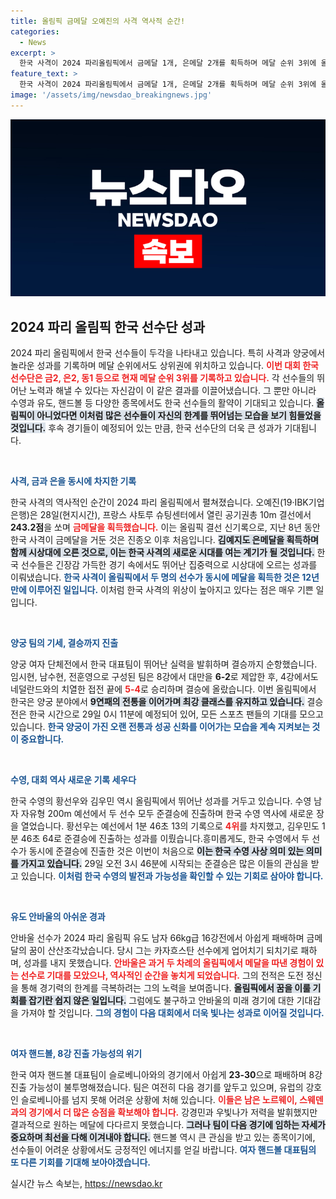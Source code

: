 ```yaml
---
title: 올림픽 금메달 오예진의 사격 역사적 순간!
categories:
  - News
excerpt: >
  한국 사격이 2024 파리올림픽에서 금메달 1개, 은메달 2개를 획득하며 메달 순위 3위에 올라! 오예진과 김예지의 환상적인 활약을 통해 한국 사격의 역사적인 순간이 다시 쓰였다. 클릭해 자세한 소식을 확인하세요!
feature_text: >
  한국 사격이 2024 파리올림픽에서 금메달 1개, 은메달 2개를 획득하며 메달 순위 3위에 올라! 오예진과 김예지의 환상적인 활약을 통해 한국 사격의 역사적인 순간이 다시 쓰였다. 클릭해 자세한 소식을 확인하세요!
image: '/assets/img/newsdao_breakingnews.jpg'
---
```


<p><img src="/assets/img/newsdao_breakingnews.jpg" alt="implanttips 속보" /></p>

<h2 data-ke-size="size26">2024 파리 올림픽 한국 선수단 성과</h2>

<p data-ke-size="size16">2024 파리 올림픽에서 한국 선수들이 두각을 나타내고 있습니다. 특히 사격과 양궁에서 놀라운 성과를 기록하며 메달 순위에서도 상위권에 위치하고 있습니다. <b><span style="color: #ee2323;">이번 대회 한국 선수단은 금2, 은2, 동1 등으로 현재 메달 순위 3위를 기록하고 있습니다.</span></b> 각 선수들의 뛰어난 노력과 해낼 수 있다는 자신감이 이 같은 결과를 이끌어냈습니다. 그 뿐만 아니라 수영과 유도, 핸드볼 등 다양한 종목에서도 한국 선수들의 활약이 기대되고 있습니다. <b><span style="background-color: #21538527;">올림픽이 아니었다면 이처럼 많은 선수들이 자신의 한계를 뛰어넘는 모습을 보기 힘들었을 것입니다.</span></b> 후속 경기들이 예정되어 있는 만큼, 한국 선수단의 더욱 큰 성과가 기대됩니다.</p>

<p data-ke-size="size16">&nbsp;</p>

<p><b><span style="color: #1a5490;">사격, 금과 은을 동시에 차지한 기록</span></b></p>

<p data-ke-size="size16">한국 사격의 역사적인 순간이 2024 파리 올림픽에서 펼쳐졌습니다. 오예진(19·IBK기업은행)은 28일(현지시간), 프랑스 샤토루 슈팅센터에서 열린 공기권총 10m 결선에서 <b>243.2점</b>을 쏘며 <b><span style="color: #ee2323;">금메달을 획득했습니다.</span></b> 이는 올림픽 결선 신기록으로, 지난 8년 동안 한국 사격이 금메달을 거둔 것은 진종오 이후 처음입니다. <b><span style="background-color: #21538527;">김예지도 은메달을 획득하며 함께 시상대에 오른 것으로, 이는 한국 사격의 새로운 시대를 여는 계기가 될 것입니다.</span></b> 한국 선수들은 긴장감 가득한 경기 속에서도 뛰어난 집중력으로 시상대에 오르는 성과를 이뤄냈습니다. <b><span style="color: #1a5490;">한국 사격이 올림픽에서 두 명의 선수가 동시에 메달을 획득한 것은 12년 만에 이루어진 일입니다.</span></b> 이처럼 한국 사격의 위상이 높아지고 있다는 점은 매우 기쁜 일입니다.</p>

<p data-ke-size="size16">&nbsp;</p>

<p><b><span style="color: #1a5490;">양궁 팀의 기세, 결승까지 진출</span></b></p>

<p data-ke-size="size16">양궁 여자 단체전에서 한국 대표팀이 뛰어난 실력을 발휘하며 결승까지 순항했습니다. 임시현, 남수현, 전훈영으로 구성된 팀은 8강에서 대만을 <b>6-2</b>로 제압한 후, 4강에서도 네덜란드와의 치열한 접전 끝에 <b><span style="color: #ee2323;">5-4</span></b>로 승리하며 결승에 올랐습니다. 이번 올림픽에서 한국은 양궁 분야에서 <b><span style="background-color: #21538527;">9연패의 전통을 이어가며 최강 클래스를 유지하고 있습니다.</span></b> 결승전은 한국 시간으로 29일 0시 11분에 예정되어 있어, 모든 스포츠 팬들의 기대를 모으고 있습니다. <b><span style="color: #1a5490;">한국 양궁이 가진 오랜 전통과 성공 신화를 이어가는 모습을 계속 지켜보는 것이 중요합니다.</span></b></p>

<p data-ke-size="size16">&nbsp;</p>

<p><b><span style="color: #1a5490;">수영, 대회 역사 새로운 기록 세우다</span></b></p>

<p data-ke-size="size16">한국 수영의 황선우와 김우민 역시 올림픽에서 뛰어난 성과를 거두고 있습니다. 수영 남자 자유형 200m 예선에서 두 선수 모두 준결승에 진출하며 한국 수영 역사에 새로운 장을 열었습니다. 황선우는 예선에서 1분 46초 13의 기록으로 <b><span style="color: #ee2323;">4위</span></b>를 차지했고, 김우민도 1분 46초 64로 준결승에 진출하는 성과를 이뤘습니다.흥미롭게도, 한국 수영에서 두 선수가 동시에 준결승에 진출한 것은 이번이 처음으로 <b><span style="background-color: #21538527;">이는 한국 수영 사상 의미 있는 의미를 가지고 있습니다.</span></b> 29일 오전 3시 46분에 시작되는 준결승은 많은 이들의 관심을 받고 있습니다. <b><span style="color: #1a5490;">이처럼 한국 수영의 발전과 가능성을 확인할 수 있는 기회로 삼아야 합니다.</span></b></p>

<p data-ke-size="size16">&nbsp;</p> 

<p><b><span style="color: #1a5490;">유도 안바울의 아쉬운 경과</span></b> </p>

<p data-ke-size="size16">안바울 선수가 2024 파리 올림픽 유도 남자 66kg급 16강전에서 아쉽게 패배하며 금메달의 꿈이 산산조각났습니다. 당시 그는 카자흐스탄 선수에게 업어치기 되치기로 패하며, 성과를 내지 못했습니다. <b><span style="color: #ee2323;">안바울은 과거 두 차례의 올림픽에서 메달을 따낸 경험이 있는 선수로 기대를 모았으나, 역사적인 순간을 놓치게 되었습니다.</span></b> 그의 전적은 도전 정신을 통해 경기력의 한계를 극복하려는 그의 노력을 보여줍니다. <b><span style="background-color: #21538527;">올림픽에서 꿈을 이룰 기회를 잡기란 쉽지 않은 일입니다.</span></b> 그럼에도 불구하고 안바울의 미래 경기에 대한 기대감을 가져야 할 것입니다. <b><span style="color: #1a5490;">그의 경험이 다음 대회에서 더욱 빛나는 성과로 이어질 것입니다.</span></b></p>

<p data-ke-size="size16">&nbsp;</p>

<p><b><span style="color: #1a5490;">여자 핸드볼, 8강 진출 가능성의 위기</span></b></p>

<p data-ke-size="size16">한국 여자 핸드볼 대표팀이 슬로베니아와의 경기에서 아쉽게 <b>23-30</b>으로 패배하며 8강 진출 가능성이 불투명해졌습니다. 팀은 여전히 다음 경기를 앞두고 있으며, 유럽의 강호인 슬로베니아를 넘지 못해 어려운 상황에 처해 있습니다. <b><span style="color: #ee2323;">이들은 남은 노르웨이, 스웨덴과의 경기에서 더 많은 승점을 확보해야 합니다.</span></b> 강경민과 우빛나가 저력을 발휘했지만 결과적으로 원하는 메달에 다다르지 못했습니다. <b><span style="background-color: #21538527;">그러나 팀이 다음 경기에 임하는 자세가 중요하며 최선을 다해 이겨내야 합니다.</span></b> 핸드볼 역시 큰 관심을 받고 있는 종목이기에, 선수들이 어려운 상황에서도 긍정적인 에너지를 얻길 바랍니다. <b><span style="color: #1a5490;">여자 핸드볼 대표팀의 또 다른 기회를 기대해 보아야겠습니다.</span></b></p>
실시간 뉴스 속보는, <a href="https://newsdao.kr" rel="dofollow">https://newsdao.kr</a>


